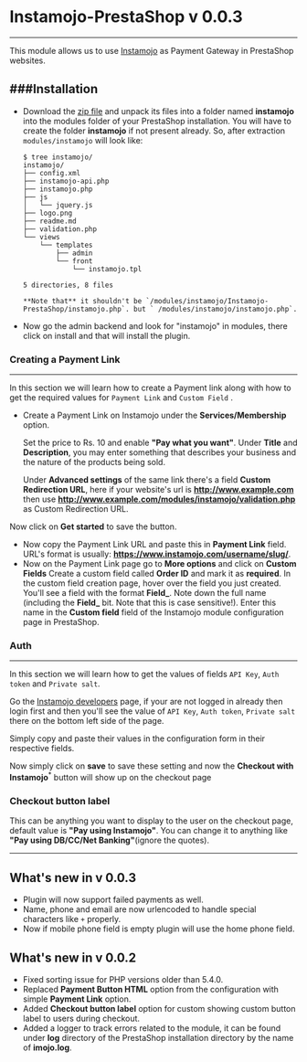Instamojo-PrestaShop v 0.0.3
====
----
This module allows us to use [Instamojo](https://www.instamojo.com) as Payment Gateway in PrestaShop websites.

###Installation
---
- Download the [zip file](https://github.com/Instamojo/Instamojo-PrestaShop/archive/master.zip) and unpack its files into a folder named **instamojo** into the modules folder of your PrestaShop installation. You will have to create the folder **instamojo** if not present already. So, after extraction `modules/instamojo` will look like:

    ```
    $ tree instamojo/
    instamojo/
    ├── config.xml
    ├── instamojo-api.php
    ├── instamojo.php
    ├── js
    │   └── jquery.js
    ├── logo.png
    ├── readme.md
    ├── validation.php
    └── views
        └── templates
            ├── admin
            └── front
                └── instamojo.tpl

    5 directories, 8 files
    ```

      **Note that** it shouldn't be `/modules/instamojo/Instamojo-PrestaShop/instamojo.php`. but ` /modules/instamojo/instamojo.php`.

- Now go the admin backend and look for "instamojo" in modules, there click on install and that will install the plugin.

### Creating a Payment Link
----
In this section we will learn how to create a Payment link along with how to get the required values for `Payment Link` and `Custom Field` .

- Create a Payment Link on Instamojo under the **Services/Membership** option.

  Set the price to Rs. 10 and enable **"Pay what you want"**.  Under **Title** and **Description**, you may enter something that describes your business and the nature of the products being sold.

  Under **Advanced settings** of the same link there's a field **Custom Redirection URL**, here if your website's url is **http://www.example.com** then use **http://www.example.com/modules/instamojo/validation.php** as Custom Redirection URL.

 Now click on **Get started** to save the button.
 
- Now copy the Payment Link URL and paste this in **Payment Link** field. URL's format is usually: **https://www.instamojo.com/username/slug/**.
- Now on the Payment Link page go to **More options** and click on **Custom Fields**
 Create a custom field called **Order ID** and mark it as **required**. In the custom field creation page, hover over the field you just created. You'll see a field with the format **Field_**. Note down the full name (including the **Field_** bit. Note that this is case sensitive!). Enter this name in the **Custom field** field of the Instamojo module configuration page in PrestaShop.

### Auth
---
In this section we will learn how to get the values of fields  `API Key`,  `Auth token` and `Private salt`.

Go the [Instamojo developers](https://www.instamojo.com/developers/) page, if your are not logged in already then login first and then you'll see the value of `API Key`,  `Auth token`,  `Private salt` there on the bottom left side of the page.

Simply copy and paste their values in the configuration form in their respective fields.

Now simply click on **save** to save these setting and now the **Checkout with Instamojo**<sup>*</sup> button will show up on the checkout page

### Checkout button label

This can be anything you want to display to the user on the checkout page, default value is **"Pay using Instamojo"**. You can change it to anything like **"Pay using DB/CC/Net Banking"**(ignore the quotes).


----

What's new in v 0.0.3
----

- Plugin will now support failed payments as well.
- Name, phone and email are now urlencoded to handle special characters like `+` properly.
- Now if mobile phone field is empty plugin will use the home phone field.

What's new in v 0.0.2
----

- Fixed sorting issue for PHP versions older than 5.4.0.
- Replaced **Payment Button HTML** option from the configuration with simple **Payment Link** option.
- Added **Checkout button label** option for custom showing custom button label to users during checkout.
- Added a logger to track errors related to the module, it can be found under **log** directory of the PrestaShop installation directory by the name of **imojo.log**.

